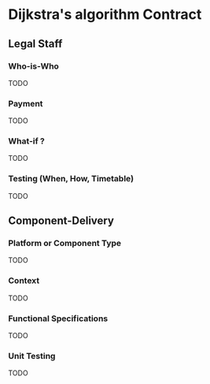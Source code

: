 # Dijkstra's algorithm Contract

## Legal Staff

### Who-is-Who
TODO
### Payment
TODO
### What-if ?
TODO
### Testing (When, How, Timetable)
TODO

## Component-Delivery

### Platform or Component Type
TODO
### Context
TODO
### Functional Specifications
TODO
### Unit Testing
TODO
